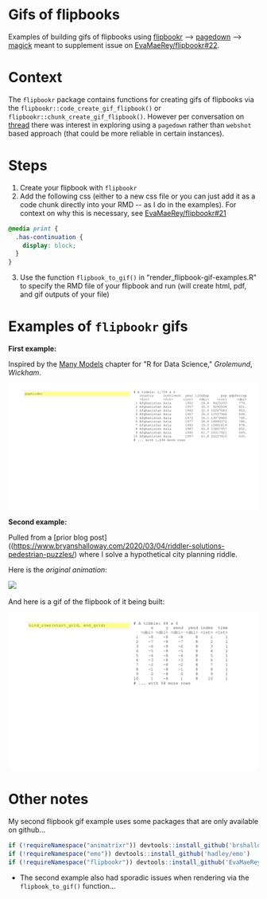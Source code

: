 # Gifs of flipbooks

Examples of building gifs of flipbooks using [flipbookr](https://github.com/EvaMaeRey/flipbookr) --> [pagedown](https://github.com/rstudio/pagedown) --> [magick](https://github.com/ropensci/magick) meant to supplement issue on [EvaMaeRey/flipbookr#22](https://github.com/EvaMaeRey/flipbookr/issues/22).

# Context

The `flipbookr` package contains functions for creating gifs of flipbooks via the `flipbookr::code_create_gif_flipbook()` or `flipbookr::chunk_create_gif_flipbook()`. However per conversation on [thread](https://twitter.com/EvaMaeRey/status/1273107587265892353) there was interest in exploring using a `pagedown` rather than `webshot` based approach (that could be more reliable in certain instances).

# Steps

1. Create your flipbook with `flipbookr`
2. Add the following css (either to a new css file or you can just add it as a code chunk directly into your RMD -- as I do in the examples). For context on why this is necessary, see [EvaMaeRey/flipbookr#21](https://github.com/EvaMaeRey/flipbookr/issues/21)

  ```css
  @media print {
    .has-continuation {
      display: block;
    }
  }
  ```

3. Use the function `flipbook_to_gif()` in "render_flipbook-gif-examples.R" to specify the RMD file of your flipbook and run (will create html, pdf, and gif outputs of your file)

# Examples of `flipbookr` gifs

**First example:**

Inspired by the [Many Models](https://r4ds.had.co.nz/many-models.html) chapter for "R for Data Science," *Grolemund*, *Wickham*.

![](https://github.com/brshallo/flipbookr-gifs-examples/blob/master/example-r4ds.gif?raw=true)

**Second example:**

Pulled from a [prior blog post]((https://www.bryanshalloway.com/2020/03/04/riddler-solutions-pedestrian-puzzles/) where I solve a hypothetical city planning riddle.

Here is the *original animation*:

![](https://www.bryanshalloway.com/post/2020-03-04-riddler-solutions-pedestrian-puzzles_files/gif_city_pretty_grids.gif)

And here is a gif of the flipbook of it being built:

![](https://github.com/brshallo/flipbookr-gifs-examples/blob/master/example-riddler-solution.gif)

# Other notes

My second flipbook gif example uses some packages that are only available on github...

```r
if (!requireNamespace("animatrixr")) devtools::install_github('brshallo/animatrixr')
if (!requireNamespace("emo")) devtools::install_github('hadley/emo')
if (!requireNamespace("flipbookr")) devtools::install_github('EvaMaeRey/flipbookr')
```

* The second example also had sporadic issues when rendering via the `flipbook_to_gif()` function...